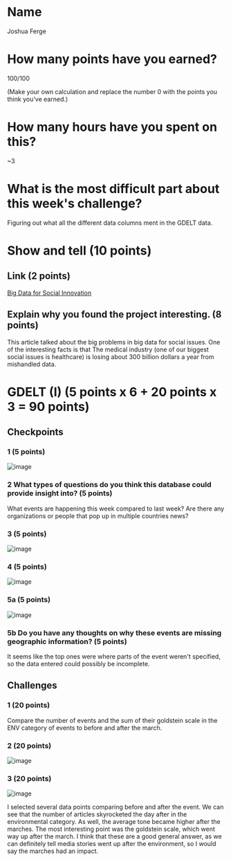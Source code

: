 # Name

Joshua Ferge

# How many points have you earned?

100/100

(Make your own calculation and replace the number 0 with the points you think you've earned.)

# How many hours have you spent on this?

~3

# What is the most difficult part about this week's challenge?

Figuring out what all the different data columns ment in the GDELT data.

# Show and tell (10 points)

## Link (2 points)

[Big Data for Social Innovation](http://www.ssireview.org/articles/entry/big_data_for_social_innovation)

## Explain why you found the project interesting. (8 points)

This article talked about the big problems in big data for social issues. One of the interesting facts is that The medical industry (one of our biggest social issues is healthcare) is losing about 300 billion dollars a year from mishandled data.

# GDELT (I) (5 points x 6 + 20 points x 3 = 90 points)

## Checkpoints

### 1 (5 points)

![image](check1.png?raw=true)

### 2 What types of questions do you think this database could provide insight into? (5 points)

What events are happening this week compared to last week? Are there any organizations or people that pop up in multiple countries news?

### 3 (5 points)

![image](check3.png?raw=true)

### 4 (5 points)

![image](check4.png?raw=true)

### 5a (5 points)

![image](check5.png?raw=true)

### 5b Do you have any thoughts on why these events are missing geographic information? (5 points)

It seems like the top ones were where parts of the event weren't specified, so the data entered could possibly be incomplete.

## Challenges

### 1 (20 points)
Compare the number of events and the sum of their goldstein scale in the ENV category of events to before and after the march.

### 2 (20 points)

![image](chal1.png?raw=true)

### 3 (20 points)

![image](chal2.png?raw=true)

I selected several data points comparing before and after the event. We can see that the number of articles skyrocketed the day after in the environmental category. As well, the average tone became higher after the marches. The most interesting point was the goldstein scale, which went way up after the march. I think that these are a good general answer, as we can definitely tell media stories went up after the environment, so I would say the marches had an impact.	
